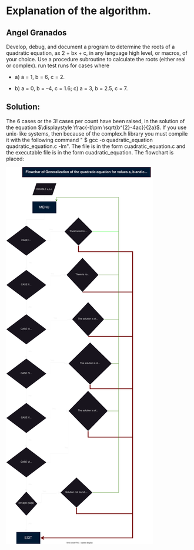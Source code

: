 # Explanation of the algorithm.

## Angel Granados

Develop, debug, and document a program to determine the roots of a quadratic equation, ax 2 + bx + c, in any language high level, or macros, of your choice. Use a procedure subroutine to calculate the roots (either real or complex). run test runs for cases where 

- a) a = 1, b = 6, c = 2. 

- b) a = 0, b = –4, c = 1.6; c) a = 3, b = 2.5, c = 7.

## Solution:

The 6 cases or the $3!$ cases per count have been raised, in the solution of the equation $\displaystyle \frac{-b\pm \sqrt{b^{2}-4ac}}{2a}$. If you use unix-like systems, then because of the complex.h library you must compile it with the following command " $ gcc -o quadratic_equation quadratic_equation.c -lm". The file is in the form cuadratic_equation.c and the executable file is in the form cuadratic_equation. The flowchart is placed:

![Flowchart](https://github.com/aggranadoss/numerical_methods/blob/main/chapter_2/2.3/flowchart_cuadratic_equation.svg)

